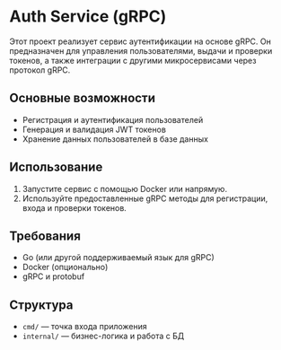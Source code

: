 # Auth Service (gRPC)

Этот проект реализует сервис аутентификации на основе gRPC. Он предназначен для управления пользователями, выдачи и проверки токенов, а также интеграции с другими микросервисами через протокол gRPC.

## Основные возможности

- Регистрация и аутентификация пользователей
- Генерация и валидация JWT токенов
- Хранение данных пользователей в базе данных

## Использование

1. Запустите сервис с помощью Docker или напрямую.
2. Используйте предоставленные gRPC методы для регистрации, входа и проверки токенов.

## Требования

- Go (или другой поддерживаемый язык для gRPC)
- Docker (опционально)
- gRPC и protobuf

## Структура

- `cmd/` — точка входа приложения
- `internal/` — бизнес-логика и работа с БД